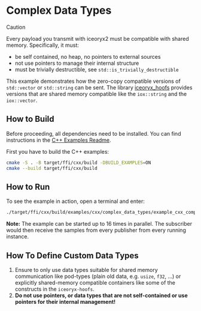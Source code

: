 # Complex Data Types

> [!CAUTION]
> Every payload you transmit with iceoryx2 must be compatible with shared
> memory. Specifically, it must:
>
> * be self contained, no heap, no pointers to external sources
> * not use pointers to manage their internal structure
> * must be trivially destructible, see `std::is_trivially_destructible`

This example demonstrates how the zero-copy compatible versions of
`std::vector` or `std::string` can be sent.
The library
[iceoryx_hoofs](https://github.com/eclipse-iceoryx/iceoryx/tree/main/iceoryx_hoofs)
provides versions that are shared memory compatible like the
`iox::string` and the `iox::vector`.

## How to Build

Before proceeding, all dependencies need to be installed. You can find
instructions in the [C++ Examples Readme](../README.md).

First you have to build the C++ examples:

```sh
cmake -S . -B target/ffi/cxx/build -DBUILD_EXAMPLES=ON
cmake --build target/ffi/cxx/build
```

## How to Run

To see the example in action, open a terminal and enter:

```sh
./target/ffi/cxx/build/examples/cxx/complex_data_types/example_cxx_complex_data_types
```

**Note:** The example can be started up to 16 times in parallel. The subscriber
would then receive the samples from every publisher from every running instance.

## How To Define Custom Data Types

1. Ensure to only use data types suitable for shared memory communication like
   pod-types (plain old data, e.g. `usize`, `f32`, ...) or explicitly
   shared-memory compatible containers like some of the constructs in the
   `iceoryx-hoofs`.
2. **Do not use pointers, or data types that are not self-contained or use
   pointers for their internal management!**
